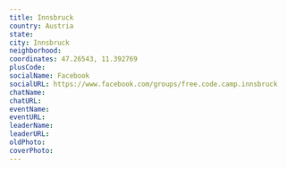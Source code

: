 ```yaml
---
title: Innsbruck
country: Austria
state: 
city: Innsbruck
neighborhood: 
coordinates: 47.26543, 11.392769
plusCode:
socialName: Facebook
socialURL: https://www.facebook.com/groups/free.code.camp.innsbruck
chatName:
chatURL:
eventName:
eventURL:
leaderName:
leaderURL:
oldPhoto: 
coverPhoto:
---
```

